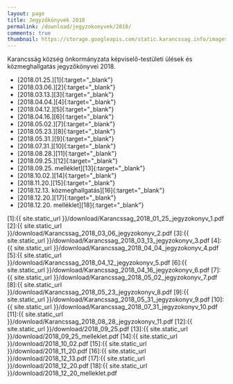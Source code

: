 ```yaml
---
layout: page
title: Jegyzőkönyvek 2018
permalink: /download/jegyzokonyvek/2018/
comments: true
thumbnail: https://storage.googleapis.com/static.karancssag.info/images/og/ft.jpg
---
```


Karancsság község önkormányzata képviselő-testületi ülések és közmeghallgatás jegyzőkönyvei 2018.

+ [2018.01.25.][1]{:target="_blank"}
+ [2018.03.06.][2]{:target="_blank"}
+ [2018.03.13.][3]{:target="_blank"}
+ [2018.04.04.][4]{:target="_blank"}
+ [2018.04.12.][5]{:target="_blank"}
+ [2018.04.16.][6]{:target="_blank"}
+ [2018.05.02.][7]{:target="_blank"}
+ [2018.05.23.][8]{:target="_blank"}
+ [2018.05.31.][9]{:target="_blank"}
+ [2018.07.31.][10]{:target="_blank"}
+ [2018.08.28.][11]{:target="_blank"}
+ [2018.09.25.][12]{:target="_blank"}
+ [2018.09.25. melléklet][13]{:target="_blank"}
+ [2018.10.02.][14]{:target="_blank"}
+ [2018.11.20.][15]{:target="_blank"}
+ [2018.12.13. közmeghallgatás][16]{:target="_blank"}
+ [2018.12.20.][17]{:target="_blank"}
+ [2018.12.20. melléklet][18]{:target="_blank"}

[1]:{{ site.static_url }}/download/Karancssag_2018_01_25_jegyzokonyv_1.pdf
[2]:{{ site.static_url }}/download/Karancssag_2018_03_06_jegyzokonyv_2.pdf
[3]:{{ site.static_url }}/download/Karancssag_2018_03_13_jegyzokonyv_3.pdf
[4]:{{ site.static_url }}/download/Karancssag_2018_04_04_jegyzokonyv_4.pdf
[5]:{{ site.static_url }}/download/Karancssag_2018_04_12_jegyzokonyv_5.pdf
[6]:{{ site.static_url }}/download/Karancssag_2018_04_16_jegyzokonyv_6.pdf
[7]:{{ site.static_url }}/download/Karancssag_2018_05_02_jegyzokonyv_7.pdf
[8]:{{ site.static_url }}/download/Karancssag_2018_05_23_jegyzokonyv_8.pdf
[9]:{{ site.static_url }}/download/Karancssag_2018_05_31_jegyzokonyv_9.pdf
[10]:{{ site.static_url }}/download/Karancssag_2018_07_31_jegyzokonyv_10.pdf
[11]:{{ site.static_url }}/download/Karancssag_2018_08_28_jegyzokonyv_11.pdf
[12]:{{ site.static_url }}/download/2018_09_25.pdf
[13]:{{ site.static_url }}/download/2018_09_25_melleklet.pdf
[14]:{{ site.static_url }}/download/2018_10_02.pdf
[15]:{{ site.static_url }}/download/2018_11_20.pdf
[16]:{{ site.static_url }}/download/2018_12_13.pdf
[17]:{{ site.static_url }}/download/2018_12_20.pdf
[18]:{{ site.static_url }}/download/2018_12_20_melleklet.pdf

